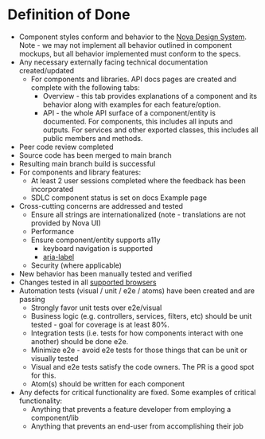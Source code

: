 # Definition of Done

- Component styles conform and behavior to the [Nova Design System](https://ux.solarwinds.io/design/). Note - we may not implement all behavior outlined in component mockups, but all behavior implemented must conform to the specs.
- Any necessary externally facing technical documentation created/updated
  - For components and libraries. API docs pages are created and complete with the following tabs:
    - Overview - this tab provides explanations of a component and its behavior along with examples for each feature/option.
    - API - the whole API surface of a component/entity is documented. For components, this includes all inputs and outputs. For services and other exported classes, this includes all public members and methods.
- Peer code review completed
- Source code has been merged to main branch
- Resulting main branch build is successful
- For components and library features:
  - At least 2 user sessions completed where the feedback has been incorporated
  - SDLC component status is set on docs Example page
- Cross-cutting concerns are addressed and tested
  - Ensure all strings are internationalized (note - translations are not provided by Nova UI)
  - Performance
  - Ensure component/entity supports a11y
    - keyboard navigation is supported
    - [aria-label](https://developer.mozilla.org/en-US/docs/Web/Accessibility/ARIA/ARIA_Techniques/Using_the_aria-label_attribute)
  - Security (where applicable)
- New behavior has been manually tested and verified
- Changes tested in all [supported browsers](./docs/FAQ.md#what-browsers-are-supported-by-nova-ui)
- Automation tests (visual / unit / e2e / atoms) have been created and are passing
  - Strongly favor unit tests over e2e/visual
  - Business logic (e.g. controllers, services, filters, etc) should be unit tested - goal for coverage is at least 80%.
  - Integration tests (i.e. tests for how components interact with one another) should be done e2e.
  - Minimize e2e - avoid e2e tests for those things that can be unit or visually tested
  - Visual and e2e tests satisfy the code owners. The PR is a good spot for this.
  - Atom(s) should be written for each component
- Any defects for critical functionality are fixed. Some examples of critical functionality:
  - Anything that prevents a feature developer from employing a component/lib
  - Anything that prevents an end-user from accomplishing their job
